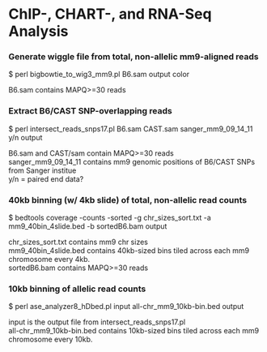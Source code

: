 
# ChIP-, CHART-, and RNA-Seq Analysis

### Generate wiggle file from total, non-allelic mm9-aligned reads
$ perl bigbowtie_to_wig3_mm9.pl B6.sam output color <p />
B6.sam contains MAPQ>=30 reads
  
### Extract B6/CAST SNP-overlapping reads
$ perl intersect_reads_snps17.pl B6.sam CAST.sam sanger_mm9_09_14_11 y/n output <p />
B6.sam and CAST/sam contain MAPQ>=30 reads <br />
sanger_mm9_09_14_11 contains mm9 genomic positions of B6/CAST SNPs from Sanger institue <br />
y/n = paired end data?
  
### 40kb binning (w/ 4kb slide) of total, non-allelic read counts
$ bedtools coverage -counts -sorted -g chr_sizes_sort.txt -a mm9_40bin_4slide.bed -b sortedB6.bam output <p />
chr_sizes_sort.txt contains mm9 chr sizes <br />
mm9_40bin_4slide.bed contains 40kb-sized bins tiled across each mm9 chromosome every 4kb. <br />
sortedB6.bam contains MAPQ>=30 reads


### 10kb binning of allelic read counts
$ perl ase_analyzer8_hDbed.pl input all-chr_mm9_10kb-bin.bed output <p />
input is the output file from intersect_reads_snps17.pl <br />
all-chr_mm9_10kb-bin.bed contains 10kb-sized bins tiled across each mm9 chromosome every 10kb.
